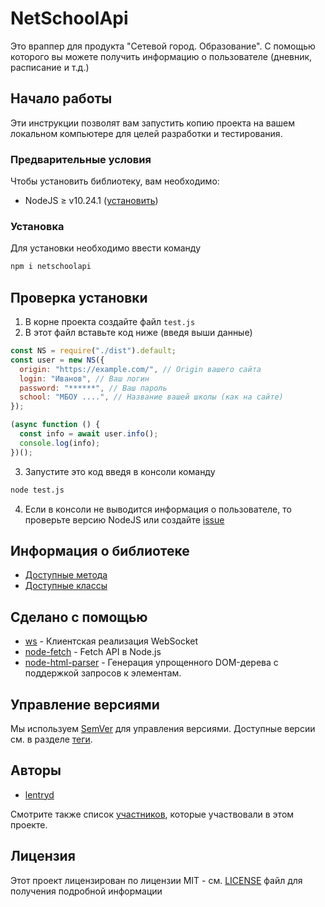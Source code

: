 # NetSchoolApi

Это враппер для продукта "Сетевой город. Образование". С помощью которого вы можете получить информацию о пользователе (дневник, расписание и т.д.)

## Начало работы

Эти инструкции позволят вам запустить копию проекта на вашем локальном компьютере для целей разработки и тестирования.

### Предварительные условия

Чтобы установить библиотеку, вам необходимо:

- NodeJS ≥ v10.24.1 ([установить](https://nodejs.org/ru/download/))

### Установка

Для установки необходимо ввести команду

```bash
npm i netschoolapi
```

## Проверка установки

1. В корне проекта создайте файл `test.js`
2. В этот файл вставьте код ниже (введя выши данные)

```javascript
const NS = require("./dist").default;
const user = new NS({
  origin: "https://example.com/", // Origin вашего сайта
  login: "Иванов", // Ваш логин
  password: "******", // Ваш пароль
  school: "МБОУ ....", // Название вашей школы (как на сайте)
});

(async function () {
  const info = await user.info();
  console.log(info);
})();
```

3. Запустите это код введя в консоли команду

```bash
node test.js
```

4. Если в консоли не выводится информация о пользователе, то проверьте версию NodeJS или создайте [issue](https://github.com/lentryd/NetSchoolApi/issues/new)

## Информация о библиотеке

- [Доступные метода](./docs/guide.md)
- [Доступные классы](./docs/reference.md)

## Сделано с помощью

- [ws](https://www.npmjs.com/package/ws) - Клиентская реализация WebSocket
- [node-fetch](https://www.npmjs.com/package/node-fetch) - Fetch API в Node.js
- [node-html-parser](https://www.npmjs.com/package/node-html-parser) - Генерация упрощенного DOM-дерева с поддержкой запросов к элементам.

## Управление версиями

Мы используем [SemVer](http://semver.org/) для управления версиями. Доступные версии см. в разделе [теги](https://github.com/lentryd/NetSchoolApi/tags).

## Авторы

- [lentryd](https://github.com/lentryd)

Смотрите также список [участников](https://github.com/lentryd/NetSchoolApi/contributors), которые участвовали в этом проекте.

## Лицензия

Этот проект лицензирован по лицензии MIT - см. [LICENSE](LICENSE) файл для получения подробной информации
